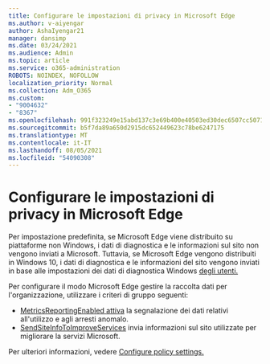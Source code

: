```yaml
---
title: Configurare le impostazioni di privacy in Microsoft Edge
ms.author: v-aiyengar
author: AshaIyengar21
manager: dansimp
ms.date: 03/24/2021
ms.audience: Admin
ms.topic: article
ms.service: o365-administration
ROBOTS: NOINDEX, NOFOLLOW
localization_priority: Normal
ms.collection: Adm_O365
ms.custom:
- "9004632"
- "8367"
ms.openlocfilehash: 991f323249e15abd137c3e69b400e40503ed30dec6507cc5071a0b1af7f72bb3
ms.sourcegitcommit: b5f7da89a650d2915dc652449623c78be6247175
ms.translationtype: MT
ms.contentlocale: it-IT
ms.lasthandoff: 08/05/2021
ms.locfileid: "54090308"
---
```

# <a name="configure-privacy-settings-in-microsoft-edge"></a>Configurare le impostazioni di privacy in Microsoft Edge

Per impostazione predefinita, se Microsoft Edge viene distribuito su piattaforme non Windows, i dati di diagnostica e le informazioni sul sito non vengono inviati a Microsoft. Tuttavia, se Microsoft Edge vengono distribuiti in Windows 10, i dati di diagnostica e le informazioni del sito vengono inviati in base alle impostazioni dei dati di diagnostica Windows [degli utenti.](https://go.microsoft.com/fwlink/?linkid=2132472)

Per configurare il modo Microsoft Edge gestire la raccolta dati per l'organizzazione, utilizzare i criteri di gruppo seguenti:
- [MetricsReportingEnabled attiva](https://go.microsoft.com/fwlink/?linkid=2132470) la segnalazione dei dati relativi all'utilizzo e agli arresti anomalo.
- [SendSiteInfoToImproveServices](https://go.microsoft.com/fwlink/?linkid=2132470) invia informazioni sul sito utilizzate per migliorare la servizi Microsoft.

Per ulteriori informazioni, vedere [Configure policy settings.](https://go.microsoft.com/fwlink/?linkid=2132577)
